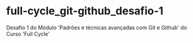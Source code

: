 # full-cycle_git-github_desafio-1
Desafio 1 do Módulo 'Padrões e técnicas avançadas com Git e Github' do Curso 'Full Cycle'
